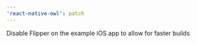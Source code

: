 ```yaml
---
'react-native-owl': patch
---
```


Disable Flipper on the example iOS app to allow for faster builds
